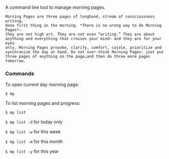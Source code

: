 A command line tool to manage morning pages.

    Morning Pages are three pages of longhand, stream of consciousness writing,
    done first thing in the morning. *There is no wrong way to do Morning Pages*–
    they are not high art. They are not even “writing.” They are about
    anything and everything that crosses your mind– and they are for your eyes
    only. Morning Pages provoke, clarify, comfort, cajole, prioritize and
    synchronize the day at hand. Do not over-think Morning Pages: just put
    three pages of anything on the page…and then do three more pages tomorrow.

### Commands

To open current day morning page:

`$ mp`

To list morning pages and progress:

`$ mp list`

`$ mp list -d` for today only

`$ mp list -w` for this week

`$ mp list -m` for this month

`$ mp list -y` for this year

